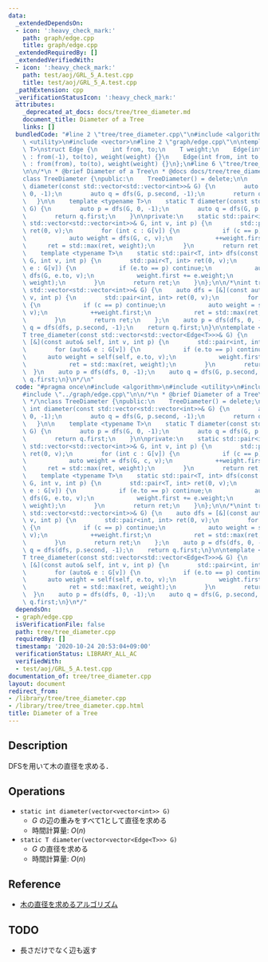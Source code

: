 ```yaml
---
data:
  _extendedDependsOn:
  - icon: ':heavy_check_mark:'
    path: graph/edge.cpp
    title: graph/edge.cpp
  _extendedRequiredBy: []
  _extendedVerifiedWith:
  - icon: ':heavy_check_mark:'
    path: test/aoj/GRL_5_A.test.cpp
    title: test/aoj/GRL_5_A.test.cpp
  _pathExtension: cpp
  _verificationStatusIcon: ':heavy_check_mark:'
  attributes:
    _deprecated_at_docs: docs/tree/tree_diameter.md
    document_title: Diameter of a Tree
    links: []
  bundledCode: "#line 2 \"tree/tree_diameter.cpp\"\n#include <algorithm>\n#include\
    \ <utility>\n#include <vector>\n#line 2 \"graph/edge.cpp\"\n\ntemplate <typename\
    \ T>\nstruct Edge {\n    int from, to;\n    T weight;\n    Edge(int to, T weight)\
    \ : from(-1), to(to), weight(weight) {}\n    Edge(int from, int to, T weight)\
    \ : from(from), to(to), weight(weight) {}\n};\n#line 6 \"tree/tree_diameter.cpp\"\
    \n\n/*\n * @brief Diameter of a Tree\n * @docs docs/tree/tree_diameter.md\n */\n\
    class TreeDiameter {\npublic:\n    TreeDiameter() = delete;\n\n    static int\
    \ diameter(const std::vector<std::vector<int>>& G) {\n        auto p = dfs(G,\
    \ 0, -1);\n        auto q = dfs(G, p.second, -1);\n        return q.first;\n \
    \   }\n\n    template <typename T>\n    static T diameter(const std::vector<std::vector<Edge<T>>>&\
    \ G) {\n        auto p = dfs(G, 0, -1);\n        auto q = dfs(G, p.second, -1);\n\
    \        return q.first;\n    }\n\nprivate:\n    static std::pair<int, int> dfs(const\
    \ std::vector<std::vector<int>>& G, int v, int p) {\n        std::pair<int, int>\
    \ ret(0, v);\n        for (int c : G[v]) {\n            if (c == p) continue;\n\
    \            auto weight = dfs(G, c, v);\n            ++weight.first;\n      \
    \      ret = std::max(ret, weight);\n        }\n        return ret;\n    }\n\n\
    \    template <typename T>\n    static std::pair<T, int> dfs(const std::vector<std::vector<Edge<T>>>&\
    \ G, int v, int p) {\n        std::pair<T, int> ret(0, v);\n        for (auto&\
    \ e : G[v]) {\n            if (e.to == p) continue;\n            auto weight =\
    \ dfs(G, e.to, v);\n            weight.first += e.weight;\n            ret = std::max(ret,\
    \ weight);\n        }\n        return ret;\n    }\n};\n\n/*\nint tree_diameter(const\
    \ std::vector<std::vector<int>>& G) {\n    auto dfs = [&](const auto& self, int\
    \ v, int p) {\n        std::pair<int, int> ret(0, v);\n        for (int c : G[v])\
    \ {\n            if (c == p) continue;\n            auto weight = self(self, c,\
    \ v);\n            ++weight.first;\n            ret = std::max(ret, weight);\n\
    \        }\n        return ret;\n    };\n    auto p = dfs(dfs, 0, -1);\n    auto\
    \ q = dfs(dfs, p.second, -1);\n    return q.first;\n}\n\ntemplate <typename T>\n\
    T tree_diameter(const std::vector<std::vector<Edge<T>>>& G) {\n    auto dfs =\
    \ [&](const auto& self, int v, int p) {\n        std::pair<int, int> ret(0, v);\n\
    \        for (auto& e : G[v]) {\n            if (e.to == p) continue;\n      \
    \      auto weight = self(self, e.to, v);\n            weight.first += e.weight;\n\
    \            ret = std::max(ret, weight);\n        }\n        return ret;\n  \
    \  }\n    auto p = dfs(dfs, 0, -1);\n    auto q = dfs(G, p.second, -1);\n    return\
    \ q.first;\n}\n*/\n"
  code: "#pragma once\n#include <algorithm>\n#include <utility>\n#include <vector>\n\
    #include \"../graph/edge.cpp\"\n\n/*\n * @brief Diameter of a Tree\n * @docs docs/tree/tree_diameter.md\n\
    \ */\nclass TreeDiameter {\npublic:\n    TreeDiameter() = delete;\n\n    static\
    \ int diameter(const std::vector<std::vector<int>>& G) {\n        auto p = dfs(G,\
    \ 0, -1);\n        auto q = dfs(G, p.second, -1);\n        return q.first;\n \
    \   }\n\n    template <typename T>\n    static T diameter(const std::vector<std::vector<Edge<T>>>&\
    \ G) {\n        auto p = dfs(G, 0, -1);\n        auto q = dfs(G, p.second, -1);\n\
    \        return q.first;\n    }\n\nprivate:\n    static std::pair<int, int> dfs(const\
    \ std::vector<std::vector<int>>& G, int v, int p) {\n        std::pair<int, int>\
    \ ret(0, v);\n        for (int c : G[v]) {\n            if (c == p) continue;\n\
    \            auto weight = dfs(G, c, v);\n            ++weight.first;\n      \
    \      ret = std::max(ret, weight);\n        }\n        return ret;\n    }\n\n\
    \    template <typename T>\n    static std::pair<T, int> dfs(const std::vector<std::vector<Edge<T>>>&\
    \ G, int v, int p) {\n        std::pair<T, int> ret(0, v);\n        for (auto&\
    \ e : G[v]) {\n            if (e.to == p) continue;\n            auto weight =\
    \ dfs(G, e.to, v);\n            weight.first += e.weight;\n            ret = std::max(ret,\
    \ weight);\n        }\n        return ret;\n    }\n};\n\n/*\nint tree_diameter(const\
    \ std::vector<std::vector<int>>& G) {\n    auto dfs = [&](const auto& self, int\
    \ v, int p) {\n        std::pair<int, int> ret(0, v);\n        for (int c : G[v])\
    \ {\n            if (c == p) continue;\n            auto weight = self(self, c,\
    \ v);\n            ++weight.first;\n            ret = std::max(ret, weight);\n\
    \        }\n        return ret;\n    };\n    auto p = dfs(dfs, 0, -1);\n    auto\
    \ q = dfs(dfs, p.second, -1);\n    return q.first;\n}\n\ntemplate <typename T>\n\
    T tree_diameter(const std::vector<std::vector<Edge<T>>>& G) {\n    auto dfs =\
    \ [&](const auto& self, int v, int p) {\n        std::pair<int, int> ret(0, v);\n\
    \        for (auto& e : G[v]) {\n            if (e.to == p) continue;\n      \
    \      auto weight = self(self, e.to, v);\n            weight.first += e.weight;\n\
    \            ret = std::max(ret, weight);\n        }\n        return ret;\n  \
    \  }\n    auto p = dfs(dfs, 0, -1);\n    auto q = dfs(G, p.second, -1);\n    return\
    \ q.first;\n}\n*/"
  dependsOn:
  - graph/edge.cpp
  isVerificationFile: false
  path: tree/tree_diameter.cpp
  requiredBy: []
  timestamp: '2020-10-24 20:53:04+09:00'
  verificationStatus: LIBRARY_ALL_AC
  verifiedWith:
  - test/aoj/GRL_5_A.test.cpp
documentation_of: tree/tree_diameter.cpp
layout: document
redirect_from:
- /library/tree/tree_diameter.cpp
- /library/tree/tree_diameter.cpp.html
title: Diameter of a Tree
---
```

## Description

DFSを用いて木の直径を求める．

## Operations

- `static int diameter(vector<vector<int>> G)`
    - $G$ の辺の重みをすべて1として直径を求める
    - 時間計算量: $O(n)$
- `static T diameter(vector<vector<Edge<T>>> G)`
    - $G$ の直径を求める
    - 時間計算量: $O(n)$

## Reference

- [木の直径を求めるアルゴリズム](https://algo-logic.info/tree-diameter/)

## TODO

- 長さだけでなく辺も返す